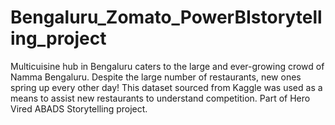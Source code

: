 # Bengaluru_Zomato_PowerBIstorytelling_project
Multicuisine hub in Bengaluru caters to the large and ever-growing crowd of Namma Bengaluru. Despite the large number of restaurants, new ones spring up every other day! This dataset sourced from Kaggle was used as a means to assist new restaurants to understand competition. Part of Hero Vired ABADS Storytelling project.

